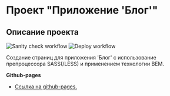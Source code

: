 # Проект "Приложение 'Блог'"

## Описание проекта

![Sanity check workflow](https://github.com/Stern-Ritter/blog-application/actions/workflows/sanity-check.yml/badge.svg)
![Deploy workflow](https://github.com/Stern-Ritter/blog-application/actions/workflows/deploy.yml/badge.svg)

Создание страниц для приложения 'Блог' с использование препроцессора SASS(/LESS) и применением технологии BEM.

**Github-pages**

- [Ссылка на github-pages.](https://stern-ritter.github.io/blog-application/)

